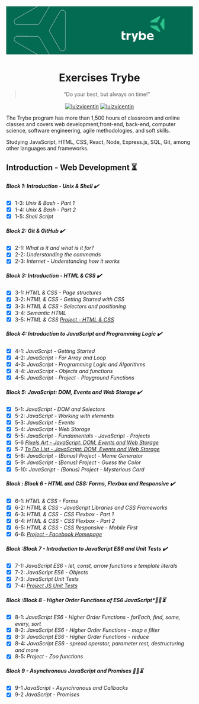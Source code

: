 <h1 align="center">
    <img alt="Trybe" src="https://github.com/luizvicentin/trybe-exercises/blob/master/trybe_logo_new.jpeg" />
</h1>

<h1 align="center"> Exercises Trybe </h1> 

<blockquote align="center">“Do your best, but always on time!”</blockquote>

<p align="center">
<a href="https://twitter.com/LuizFVicentin" target="blank"><img align="center" src="https://cdn.jsdelivr.net/npm/simple-icons@3.0.1/icons/twitter.svg" alt="luizvicentin" height="20" width="20" /></a>
<a href="https://linkedin.com/in/luizvicentin" target="blank"><img align="center" src="https://cdn.jsdelivr.net/npm/simple-icons@3.0.1/icons/linkedin.svg" alt="luizvicentin" height="20" width="20" /></a>
</p>

 The Trybe program has more than 1,500 hours of classroom and online classes and covers web development,front-end, back-end, computer science, software engineering, agile methodologies, and soft skills.

 Studying JavaScript, HTML, CSS, React, Node, Express.js, SQL, Git, among other languages and frameworks.

 ## Introduction - Web Development :hourglass_flowing_sand:
##### Block 1: Introduction - Unix & Shell :heavy_check_mark:
- [x] 1-3: *Unix & Bash - Part 1*
- [x] 1-4: *Unix & Bash - Part 2*
- [x] 1-5: *Shell Script*
##### Block 2: Git & GitHub :heavy_check_mark:
- [x] 2-1: *What is it and what is it for?*
- [x] 2-2: *Understanding the commands*
- [x] 2-3: *Internet - Understanding how it works*
##### Block 3: Introduction - HTML & CSS :heavy_check_mark:
- [x] 3-1: *HTML & CSS - Page structures*
- [x] 3-2: *HTML & CSS - Getting Started with CSS*
- [x] 3-3: *HTML & CSS - Selectors and positioning*
- [x] 3-4: *Semantic HTML* 
- [x] 3-5: *HTML & CSS  [Project - HTML & CSS](https://luizvicentin.github.io/portfolioWeb/)* 
##### Block 4: Introduction to JavaScript and Programming Logic :heavy_check_mark:
- [x] 4-1: *JavaScript - Getting Started*
- [x] 4-2: *JavaScript - For Array and Loop*
- [x] 4-3: *JavaScript - Programming Logic and Algorithms*
- [x] 4-4: *JavaScript - Objects and functions*
- [x] 4-5: *JavaScript - Project - Playground Functions*
##### Block 5: JavaScript: DOM, Events and Web Storage :heavy_check_mark:
- [x] 5-1: *JavaScript - DOM and Selectors*
- [x] 5-2: *JavaScript - Working with elements*
- [x] 5-3: *JavaScript - Events*
- [x] 5-4: *JavaScript - Web Storage*
- [x] 5-5: *JavaScript - Fundamentals - JavaScript - Projects*
- [x] 5-6 *[Pixels Art - JavaScript: DOM, Events and Web Storage](https://github.com/tryber/sd-09-project-pixels-art/tree/luizvicentin-project-pixel-art)*
- [x] 5-7 *[To Do List - JavaScript: DOM, Events and Web Storage](https://github.com/tryber/sd-09-project-todo-list/tree/luizvicentin-todo-list-project)*
- [x] 5-8: *JavaScript - (Bonus) Project - Meme Generator*
- [x] 5-9: *JavaScript - (Bonus) Project - Guess the Color*
- [x] 5-10: *JavaScript - (Bonus) Project - Mysterious Card*
##### Block : Block 6 - HTML and CSS: Forms, Flexbox and Responsive :heavy_check_mark:
- [x] 6-1: *HTML & CSS - Forms*
- [x] 6-2: *HTML & CSS - JavaScript Libraries and CSS Frameworks*
- [x] 6-3: *HTML & CSS - CSS Flexbox - Part 1*
- [x] 6-4: *HTML & CSS - CSS Flexbox - Part 2*
- [x] 6-5: *HTML & CSS - CSS Responsive - Mobile First*
- [x] 6-6: *[Project - Facebook Homepage](https://github.com/tryber/sd-09-project-facebook-signup/tree/luizvicentin-facebook-project)*
##### Block :Block 7 - Introduction to JavaScript ES6 and Unit Tests :heavy_check_mark:
- [x] 7-1: *JavaScript ES6 - let, const, arrow functions e template literals*
- [x] 7-2: *JavaScript ES6 - Objects*
- [x] 7-3: *JavaScript Unit Tests*
- [x] 7-4: *[Project JS Unit Tests](https://github.com/tryber/sd-09-project-js-unit-tests/tree/luizvicentin-js-unit-tests)* 
##### Block :Block 8 - Higher Order Functions of ES6 JavaScript*:man_technologist::hourglass_flowing_sand:
- [x] 8-1: *JavaScript ES6 - Higher Order Functions - forEach, find, some, every, sort*
- [x] 8-2: *JavaScript ES6 - Higher Order Functions - map e filter*
- [x] 8-3: *JavaScript ES6 - Higher Order Functions - reduce*
- [x] 8-4: *JavaScript ES6 - spread operator, parameter rest, destructuring and more*
- [x] 8-5: *Project - Zoo functions*
##### Block 9 - Asynchronous JavaScript and Promises :man_technologist::hourglass_flowing_sand:
- [x] 9-1 *JavaScript - Asynchronous and Callbacks*
- [x] 9-2 *JavaScript - Promises*
